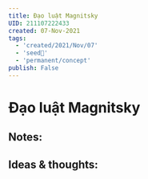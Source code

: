 ```yaml
---
title: Đạo luật Magnitsky
UID: 211107222433
created: 07-Nov-2021
tags:
  - 'created/2021/Nov/07'
  - 'seed🥜'
  - 'permanent/concept'
publish: False
---
```

# Đạo luật Magnitsky

## Notes:


## Ideas & thoughts:


